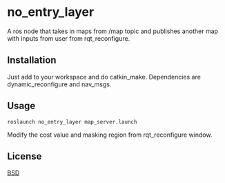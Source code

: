 # no_entry_layer

A ros node that takes in maps from /map topic and publishes another map with inputs from user from rqt_reconfigure.

## Installation

Just add to your workspace and do catkin_make. Dependencies are dynamic_reconfigure and nav_msgs.
## Usage

```In terminal
roslaunch no_entry_layer map_server.launch
```
Modify the cost value and masking region from rqt_reconfigure window.
## License
[BSD](http://www.linfo.org/bsdlicense.html)
